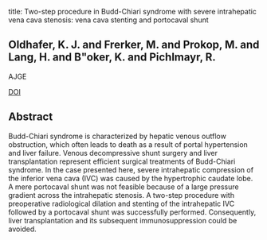 title: Two-step procedure in Budd-Chiari syndrome with severe intrahepatic vena cava stenosis: vena cava stenting and portocaval shunt

## Oldhafer, K. J. and Frerker, M. and Prokop, M. and Lang, H. and B"oker, K. and Pichlmayr, R.
AJGE

<a href="https://doi.org/10.1111/j.1572-0241.1998.363_u.x">DOI</a>

## Abstract
Budd-Chiari syndrome is characterized by hepatic venous outflow obstruction, which often leads to death as a result of portal hypertension and liver failure. Venous decompressive shunt surgery and liver transplantation represent efficient surgical treatments of Budd-Chiari syndrome. In the case presented here, severe intrahepatic compression of the inferior vena cava (IVC) was caused by the hypertrophic caudate lobe. A mere portocaval shunt was not feasible because of a large pressure gradient across the intrahepatic stenosis. A two-step procedure with preoperative radiological dilation and stenting of the intrahepatic IVC followed by a portocaval shunt was successfully performed. Consequently, liver transplantation and its subsequent immunosuppression could be avoided.

